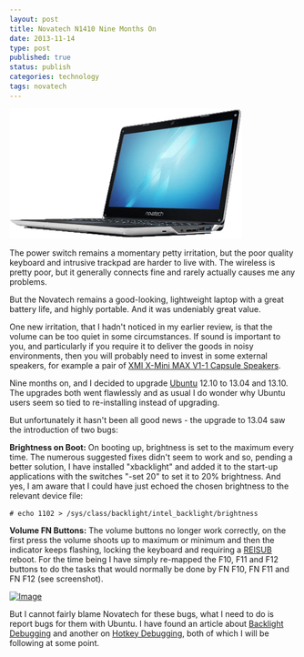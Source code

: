 ```yaml
--- 
layout: post 
title: Novatech N1410 Nine Months On
date: 2013-11-14
type: post 
published: true 
status: publish
categories: technology
tags: novatech
---
```


<a href="http://www.novatech.co.uk/laptop/range/novatechnfinityn1410.html"><img src="/assets/nfinityn1411.png" class="image-right" alt="Novatech nFinity n1410"></a>

The power switch remains a momentary petty irritation, but the poor
quality keyboard and intrusive trackpad are harder to live with. The
wireless is pretty poor, but it generally connects fine and rarely
actually causes me any problems.

But the Novatech remains a good-looking, lightweight laptop with a great
battery life, and highly portable. And it was undeniably great value.

<!--more-->

One new irritation, that I hadn't noticed in my earlier review, is that
the volume can be too quiet in some circumstances. If sound is important
to you, and particularly if you require it to deliver the goods in noisy
environments, then you will probably need to invest in some external
speakers, for example a pair of [XMI X-Mini MAX V1-1 Capsule
Speakers](http://www.amazon.co.uk/gp/product/B004LLI0CY/ref=as_li_ss_tl?ie=UTF8&camp=1634&creative=19450&creativeASIN=B004LLI0CY&linkCode=as2&tag=robsquadnet-21" "XMI X-Mini Capsule Speakers").

Nine months on, and I decided to upgrade
[Ubuntu](http://www.ubuntu.com "Ubuntu") 12.10 to 13.04 and 13.10. The
upgrades both went flawlessly and as usual I do wonder why Ubuntu users
seem so tied to re-installing instead of upgrading.

But unfortunately it hasn't been all good news - the upgrade to 13.04
saw the introduction of two bugs:

**Brightness on Boot:** On booting up, brightness is set to the maximum
every time. The numerous suggested fixes didn't seem to work and so,
pending a better solution, I have installed "xbacklight" and added it to
the start-up applications with the switches "-set 20" to set it to 20%
brightness. And yes, I am aware that I could have just echoed the chosen
brightness to the relevant device file:

    # echo 1102 > /sys/class/backlight/intel_backlight/brightness

**Volume FN Buttons:** The volume buttons no longer work correctly, on
the first press the volume shoots up to maximum or minimum and then the
indicator keeps flashing, locking the keyboard and requiring a
[REISUB](http://www.wikipedia.org/wiki/reisub "REISUB") reboot. For the
time being I have simply re-mapped the F10, F11 and F12 buttons to do
the tasks that would normally be done by FN F10, FN F11 and FN F12 (see
screenshot).

[![Image]({{%20site.baseurl%20}}/assets/keyboard.png?w=650)](http://chrisjrob.files.wordpress.com/2013/11/keyboard.png)

But I cannot fairly blame Novatech for these bugs, what I need to do is
report bugs for them with Ubuntu. I have found an article about
[Backlight
Debugging](https://wiki.ubuntu.com/Kernel/Debugging/Backlight "Backlight Debugging") and
another on [Hotkey
Debugging](https://wiki.ubuntu.com/Hotkeys/Troubleshooting "Hotkeys Debugging"),
both of which I will be following at some point.

